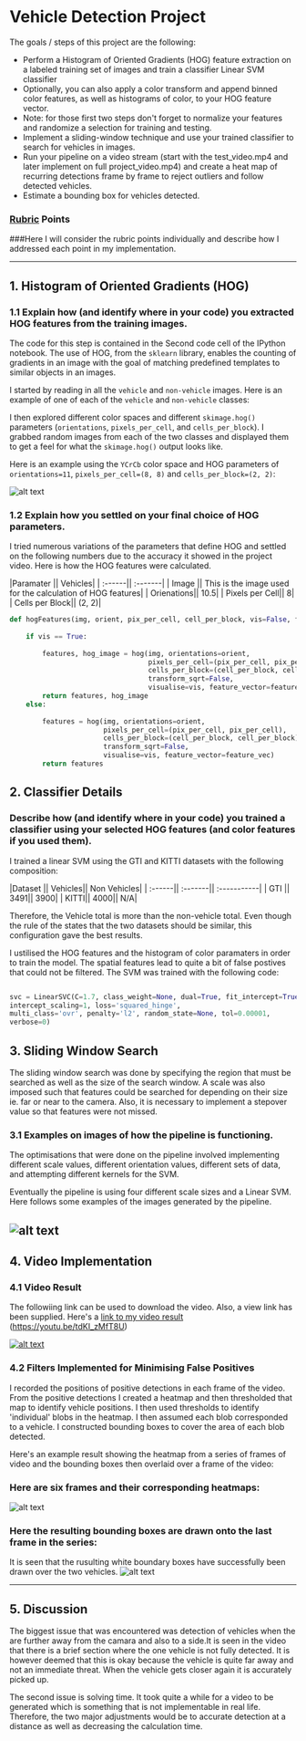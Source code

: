 # **Vehicle Detection Project**

The goals / steps of this project are the following:

* Perform a Histogram of Oriented Gradients (HOG) feature extraction on a labeled training set of images and train a classifier Linear SVM classifier
* Optionally, you can also apply a color transform and append binned color features, as well as histograms of color, to your HOG feature vector. 
* Note: for those first two steps don't forget to normalize your features and randomize a selection for training and testing.
* Implement a sliding-window technique and use your trained classifier to search for vehicles in images.
* Run your pipeline on a video stream (start with the test_video.mp4 and later implement on full project_video.mp4) and create a heat map of recurring detections frame by frame to reject outliers and follow detected vehicles.
* Estimate a bounding box for vehicles detected.

[//]: # (Image References)
[image1]: ./examples/car_not_car.png
[image2]: https://raw.githubusercontent.com/ruanvdm11/Ruan_CARND_Term1_PROJ5/master/Reference_Images/HOGFeatures.png "HOG Features"
[image3]: ./examples/sliding_windows.jpg
[image4]: https://raw.githubusercontent.com/ruanvdm11/Ruan_CARND_Term1_PROJ5/master/Reference_Images/PipelineExamples.PNG "Pipeline Examples"
[image5]: https://raw.githubusercontent.com/ruanvdm11/Ruan_CARND_Term1_PROJ5/master/Reference_Images/PipelineHeatDetect.PNG "Heat Map Detection"
[image7]: https://raw.githubusercontent.com/ruanvdm11/Ruan_CARND_Term1_PROJ5/master/Reference_Images/BoundingBox.png "Output Boxes"
[image8]: https://raw.githubusercontent.com/ruanvdm11/Ruan_CARND_Term1_PROJ5/master/Reference_Images/VehicleDetectScreenshot.PNG "Detection Video"
[video1]: ./project_video.mp4

### [Rubric](https://review.udacity.com/#!/rubrics/513/view) Points
###Here I will consider the rubric points individually and describe how I addressed each point in my implementation.  

---
## 1. Histogram of Oriented Gradients (HOG)

### 1.1 Explain how (and identify where in your code) you extracted HOG features from the training images.

The code for this step is contained in the Second code cell of the IPython notebook. The use of HOG, from the `sklearn` library, enables the counting of gradients in an image with the goal of matching predefined templates to similar objects in an images.

I started by reading in all the `vehicle` and `non-vehicle` images.  Here is an example of one of each of the `vehicle` and `non-vehicle` classes:

I then explored different color spaces and different `skimage.hog()` parameters (`orientations`, `pixels_per_cell`, and `cells_per_block`).  I grabbed random images from each of the two classes and displayed them to get a feel for what the `skimage.hog()` output looks like.

Here is an example using the `YCrCb` color space and HOG parameters of `orientations=11`, `pixels_per_cell=(8, 8)` and `cells_per_block=(2, 2)`:


![alt text][image2]

### 1.2 Explain how you settled on your final choice of HOG parameters.

I tried numerous variations of the parameters that define HOG and settled on the following numbers due to the accuracy it showed in the project video. Here is how the HOG features were calculated.

|Paramater || Vehicles|
| :------|| :-------|
| Image  || This is the image used for the calculation of HOG features|
| Orienations|| 10.5|
| Pixels per Cell|| 8|
| Cells per Block|| (2, 2)|


```python
def hogFeatures(img, orient, pix_per_cell, cell_per_block, vis=False, feature_vec=True):
                        
    if vis == True:
    
        features, hog_image = hog(img, orientations=orient, 
                                  pixels_per_cell=(pix_per_cell, pix_per_cell),
                                  cells_per_block=(cell_per_block, cell_per_block), 
                                  transform_sqrt=False, 
                                  visualise=vis, feature_vector=feature_vec)
        return features, hog_image
    else:   
    
        features = hog(img, orientations=orient, 
                       pixels_per_cell=(pix_per_cell, pix_per_cell),
                       cells_per_block=(cell_per_block, cell_per_block), 
                       transform_sqrt=False, 
                       visualise=vis, feature_vector=feature_vec)
        return features
```

## 2. Classifier Details
### Describe how (and identify where in your code) you trained a classifier using your selected HOG features (and color features if you used them).

I trained a linear SVM using the GTI and KITTI datasets with the following composition:

|Dataset || Vehicles|| Non Vehicles|
| :------|| :-------|| :-----------|
| GTI  || 3491|| 3900|
| KITTI|| 4000||  N/A|

Therefore, the Vehicle total is more than the non-vehicle total. Even though the rule of the states that the two datasets should be similar, this configuration gave the best results.

I ustilised the HOG features and the histogram of color paramaters in order to train the model. The spatial features lead to quite a bit of false postives that could not be filtered. The SVM was trained with the following code:

```python

svc = LinearSVC(C=1.7, class_weight=None, dual=True, fit_intercept=True,
intercept_scaling=1, loss='squared_hinge',
multi_class='ovr', penalty='l2', random_state=None, tol=0.00001,
verbose=0)
```

## 3. Sliding Window Search

The sliding window search was done by specifying the region that must be searched as well as the size of the search window. A scale was also imposed such that features could be searched for depending on their size ie. far or near to the camera. Also, it is necessary to implement a stepover value so that features were not missed.

### 3.1 Examples on images of how the pipeline is functioning. 

The optimisations that were done on the pipeline involved implementing different scale values, different orientation values, different sets of data, and attempting different kernels for the SVM.

Eventually the pipeline is using four different scale sizes and a Linear SVM. Here follows some examples of the images generated by the pipeline.

![alt text][image4]
---

## 4. Video Implementation

### 4.1 Video Result
The followiing link can be used to download the video. Also, a view link has been supplied. 
Here's a [link to my video result](https://github.com/ruanvdm11/Ruan_CARND_Term1_PROJ5/blob/master/p16Result.mp4)
(https://youtu.be/tdKI_zMfT8U)

[![alt text][image8]](https://www.youtube.com/watch?v=tdKI_zMfT8U)

### 4.2 Filters Implemented for Minimising False Positives

I recorded the positions of positive detections in each frame of the video.  From the positive detections I created a heatmap and then thresholded that map to identify vehicle positions.  I then used thresholds to identify 'individual' blobs in the heatmap.  I then assumed each blob corresponded to a vehicle.  I constructed bounding boxes to cover the area of each blob detected.  

Here's an example result showing the heatmap from a series of frames of video and the bounding boxes then overlaid over a frame of the video:

### Here are six frames and their corresponding heatmaps:

![alt text][image5]


### Here the resulting bounding boxes are drawn onto the last frame in the series:
It is seen that the rusulting white boundary boxes have successfully been drawn over the two vehicles.
![alt text][image7]



---

## 5. Discussion

The biggest issue that was encountered was detection of vehicles when the are further away from the camara and also to a side.It is seen in the video that there is a brief section where the one vehicle is not fully detected. It is however deemed that this is okay because the vehicle is quite far away and not an immediate threat. When the vehicle gets closer again it is accurately picked up.

The second issue is solving time. It took quite a while for a video to be generated which is something that is not implementable in real life. Therefore, the two major adjustments would be to accurate detection at a distance as well as decreasing the calculation time.
 

